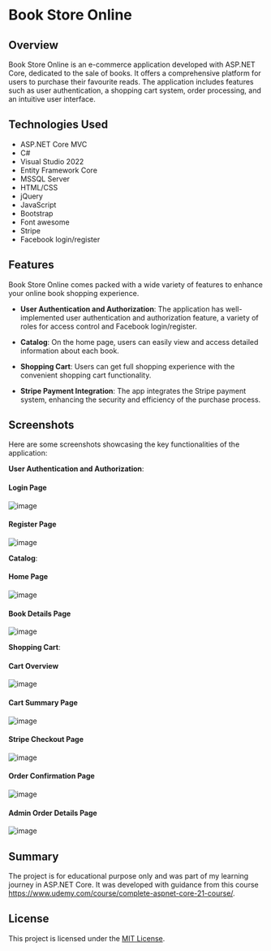 # Book Store Online

## Overview

Book Store Online is an e-commerce application developed with ASP.NET Core, dedicated to the sale of books. It offers a comprehensive platform for users to purchase their favourite reads. The application includes features such as user authentication, a shopping cart system, order processing, and an intuitive user interface.

## Technologies Used

- ASP.NET Core MVC
- C#
- Visual Studio 2022
- Entity Framework Core
- MSSQL Server
- HTML/CSS
- jQuery
- JavaScript
- Bootstrap
- Font awesome
- Stripe
- Facebook login/register

## Features

Book Store Online comes packed with a wide variety of features to enhance your online book shopping experience.

- **User Authentication and Authorization**: The application has well-implemented user authentication and authorization feature, a variety of roles for access control and Facebook login/register.

- **Catalog**: On the home page, users can easily view and access detailed information about each book.

- **Shopping Cart**: Users can get full shopping experience with the convenient shopping cart functionality.

- **Stripe Payment Integration**: The app integrates the Stripe payment system, enhancing the security and efficiency of the purchase process.

## Screenshots

Here are some screenshots showcasing the key functionalities of the application:

**User Authentication and Authorization**:

#### Login Page

![image](https://github.com/VasilTsvetkov/BookStoreOnline/assets/84472315/4ee107c7-3011-480d-87bd-352301d40e63)

#### Register Page

![image](https://github.com/VasilTsvetkov/BookStoreOnline/assets/84472315/d0a27ccb-8743-4700-9f42-fb436a9f3076)

**Catalog**:

#### Home Page

![image](https://github.com/VasilTsvetkov/BookStoreOnline/assets/84472315/29b47a1c-c658-4e17-b58f-6172af421414)

#### Book Details Page

![image](https://github.com/VasilTsvetkov/BookStoreOnline/assets/84472315/a31c4cc2-3bbd-4fd6-96ea-96c8a8539a92)

**Shopping Cart**:

#### Cart Overview

![image](https://github.com/VasilTsvetkov/BookStoreOnline/assets/84472315/6369ad23-0785-4fb2-b372-9fbce100380f)

#### Cart Summary Page

![image](https://github.com/VasilTsvetkov/BookStoreOnline/assets/84472315/a38235c0-8ed5-4a92-a8d5-0a51dc5ef7dc)

#### Stripe Checkout Page

![image](https://github.com/VasilTsvetkov/BookStoreOnline/assets/84472315/cd43b6d8-b500-406b-8e66-d9e6732899fa)

#### Order Confirmation Page

![image](https://github.com/VasilTsvetkov/BookStoreOnline/assets/84472315/7f904044-2f73-4708-8770-023a0a69c933)

#### Admin Order Details Page

![image](https://github.com/VasilTsvetkov/BookStoreOnline/assets/84472315/b8d0c656-e7b6-4bfa-a759-95ea487f1c50)

## Summary

The project is for educational purpose only and was part of my learning journey in ASP.NET Core. It was developed with guidance from this course https://www.udemy.com/course/complete-aspnet-core-21-course/. 

## License

This project is licensed under the [MIT License](LICENSE).
